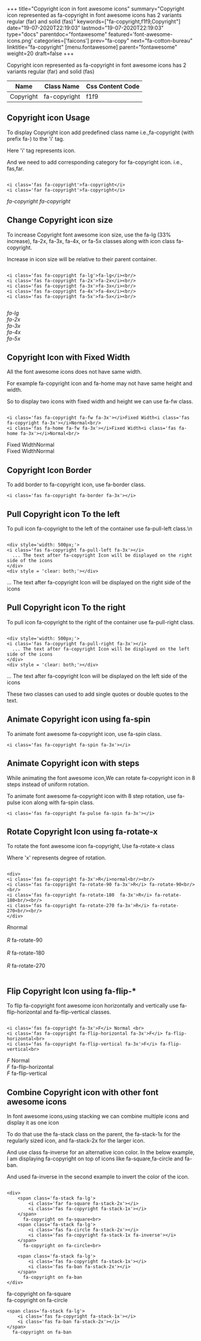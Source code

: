 +++
title="Copyright icon in font awesome icons"
summary="Copyright icon represented as fa-copyright in font awesome icons has 2 variants regular (far) and solid (fas)"
keywords=["fa-copyright,f1f9,Copyright"]
date="19-07-2020T22:19:03"
lastmod="19-07-2020T22:19:03"
type="docs"
parentdoc="fontawesome"
featured='font-awesome-icons.png'
categories=['faicons']
prev="fa-copy"
next="fa-cotton-bureau"
linktitle="fa-copyright"
[menu.fontawesome]
parent="fontawesome"
weight=20
draft=false
+++


Copyright icon represented as fa-copyright in font awesome icons has 2 variants regular (far) and solid (fas)

<div class='table-responsive'><table class='table'><thead><tr><th>Name</th><th>Class Name</th><th>Css Content Code</th></tr></thead><tbody><tr><td>Copyright</td><td>fa-copyright</td><td>f1f9</td></tr></tbody></table></div>



## Copyright icon Usage

To display Copyright icon add predefined class name i.e.,fa-copyright (with prefix fa-) to the 'i' tag.

Here 'i' tag represents icon.

And we need to add corresponding category for fa-copyright icon. i.e., fas,far.


```

<i class='fas fa-copyright'>fa-copyright</i>
<i class='far fa-copyright'>fa-copyright</i>
```

<i class='fas fa-copyright'>fa-copyright</i>
<i class='far fa-copyright'>fa-copyright</i>




## Change Copyright icon size
To increase Copyright font awesome icon size, use the fa-lg (33% increase), fa-2x, fa-3x, fa-4x, or fa-5x classes along with icon class fa-copyright.

Increase in icon size will be relative to their parent container. 

```

<i class='fas fa-copyright fa-lg'>fa-lg</i><br/>
<i class='fas fa-copyright fa-2x'>fa-2x</i><br/>
<i class='fas fa-copyright fa-3x'>fa-3x</i><br/>
<i class='fas fa-copyright fa-4x'>fa-4x</i><br/>
<i class='fas fa-copyright fa-5x'>fa-5x</i><br/>
            
```

<i class='fas fa-copyright fa-lg'>fa-lg</i><br/>
<i class='fas fa-copyright fa-2x'>fa-2x</i><br/>
<i class='fas fa-copyright fa-3x'>fa-3x</i><br/>
<i class='fas fa-copyright fa-4x'>fa-4x</i><br/>
<i class='fas fa-copyright fa-5x'>fa-5x</i><br/>
            



## Copyright Icon with Fixed Width 

All the font awesome icons does not have same width.

For example fa-copyright icon and fa-home may not have same height and width.

So to display two icons with fixed width and height we can use fa-fw class.


```

<i class='fas fa-copyright fa-fw fa-3x'></i>Fixed Width<i class='fas fa-copyright fa-3x'></i>Normal<br/>
<i class='fas fa-home fa-fw fa-3x'></i>Fixed Width<i class='fas fa-home fa-3x'></i>Normal<br/>
```

<i class='fas fa-copyright fa-fw fa-3x'></i>Fixed Width<i class='fas fa-copyright fa-3x'></i>Normal<br/>
<i class='fas fa-home fa-fw fa-3x'></i>Fixed Width<i class='fas fa-home fa-3x'></i>Normal<br/>



## Copyright Icon Border 

To add border to fa-copyright icon, use fa-border class.


```
<i class='fas fa-copyright fa-border fa-3x'></i>

```
<i class='fas fa-copyright fa-border fa-3x'></i>





## Pull Copyright icon To the left

To pull icon fa-copyright to the left of the container use fa-pull-left class.\n

```

<div style='width: 500px;'>
<i class='fas fa-copyright fa-pull-left fa-3x'></i>
  ... The text after fa-copyright Icon will be displayed on the right side of the icons
</div>
<div style = 'clear: both;'></div>
```

<div style='width: 500px;'>
<i class='fas fa-copyright fa-pull-left fa-3x'></i>
  ... The text after fa-copyright Icon will be displayed on the right side of the icons
</div>
<div style = 'clear: both;'></div>




## Pull Copyright icon To the right
To pull icon fa-copyright to the right of the container use fa-pull-right class.

```

<div style='width: 500px;'>
<i class='fas fa-copyright fa-pull-right fa-3x'></i>
  ... The text after fa-copyright Icon will be displayed on the left side of the icons
</div>
<div style = 'clear: both;'></div>
```

<div style='width: 500px;'>
<i class='fas fa-copyright fa-pull-right fa-3x'></i>
  ... The text after fa-copyright Icon will be displayed on the left side of the icons
</div>
<div style = 'clear: both;'></div>

These two classes can used to add single quotes or double quotes to the text.


## Animate Copyright icon using fa-spin
To animate font awesome fa-copyright icon, use fa-spin class.

```
<i class='fas fa-copyright fa-spin fa-3x'></i>
```
<i class='fas fa-copyright fa-spin fa-3x'></i>




## Animate Copyright icon with steps
While animating the font awesome icon,We can rotate fa-copyright icon in 8 steps instead of uniform rotation.

To animate font awesome fa-copyright icon with 8 step rotation, use fa-pulse icon along with fa-spin class.


```
<i class='fas fa-copyright fa-pulse fa-spin fa-3x'></i>

```
<i class='fas fa-copyright fa-pulse fa-spin fa-3x'></i>





## Rotate Copyright Icon using fa-rotate-x
To rotate the font awesome icon fa-copyright, Use fa-rotate-x class

Where 'x' represents degree of rotation.


```

<div>
<i class='fas fa-copyright fa-3x'>R</i>normal<br/><br/>
<i class='fas fa-copyright fa-rotate-90 fa-3x'>R</i> fa-rotate-90<br/><br/> 
<i class='fas fa-copyright fa-rotate-180  fa-3x'>R</i> fa-rotate-180<br/><br/> 
<i class='fas fa-copyright fa-rotate-270 fa-3x'>R</i> fa-rotate-270<br/><br/>
</div>
```

<div>
<i class='fas fa-copyright fa-3x'>R</i>normal<br/><br/>
<i class='fas fa-copyright fa-rotate-90 fa-3x'>R</i> fa-rotate-90<br/><br/> 
<i class='fas fa-copyright fa-rotate-180  fa-3x'>R</i> fa-rotate-180<br/><br/> 
<i class='fas fa-copyright fa-rotate-270 fa-3x'>R</i> fa-rotate-270<br/><br/>
</div>




## Flip Copyright Icon using fa-flip-*
To flip fa-copyright font awesome icon horizontally and vertically use fa-flip-horizontal and fa-flip-vertical classes. 

```

<i class='fas fa-copyright fa-3x'>F</i> Normal <br>
<i class='fas fa-copyright fa-flip-horizontal fa-3x'>F</i> fa-flip-horizontal<br>
<i class='fas fa-copyright fa-flip-vertical fa-3x'>F</i> fa-flip-vertical<br>
```

<i class='fas fa-copyright fa-3x'>F</i> Normal <br>
<i class='fas fa-copyright fa-flip-horizontal fa-3x'>F</i> fa-flip-horizontal<br>
<i class='fas fa-copyright fa-flip-vertical fa-3x'>F</i> fa-flip-vertical<br>




## Combine Copyright icon with other font awesome icons
In font awesome icons,using stacking we can combine multiple icons and display it as one icon 

To do that use the fa-stack class on the parent, the fa-stack-1x for the regularly sized icon, and fa-stack-2x for the larger icon.

And use class fa-inverse for an alternative icon color. 
In the below example, I am displaying fa-copyright on top of icons like fa-square,fa-circle and fa-ban.

And used fa-inverse in the second example to invert the color of the icon.

```

<div>
    <span class='fa-stack fa-lg'>
        <i class='far fa-square fa-stack-2x'></i>
        <i class='fas fa-copyright fa-stack-1x'></i>
    </span>
      fa-copyright on fa-square<br>
    <span class='fa-stack fa-lg'>
        <i class='fas fa-circle fa-stack-2x'></i>
        <i class='fas fa-copyright fa-stack-1x fa-inverse'></i>
    </span>
      fa-copyright on fa-circle<br>

    <span class='fa-stack fa-lg'>
        <i class='fas fa-copyright fa-stack-1x'></i>
        <i class='fas fa-ban fa-stack-2x'></i>
    </span>
      fa-copyright on fa-ban
</div>
```

<div>
    <span class='fa-stack fa-lg'>
        <i class='far fa-square fa-stack-2x'></i>
        <i class='fas fa-copyright fa-stack-1x'></i>
    </span>
      fa-copyright on fa-square<br>
    <span class='fa-stack fa-lg'>
        <i class='fas fa-circle fa-stack-2x'></i>
        <i class='fas fa-copyright fa-stack-1x fa-inverse'></i>
    </span>
      fa-copyright on fa-circle<br>

    <span class='fa-stack fa-lg'>
        <i class='fas fa-copyright fa-stack-1x'></i>
        <i class='fas fa-ban fa-stack-2x'></i>
    </span>
      fa-copyright on fa-ban
</div>






